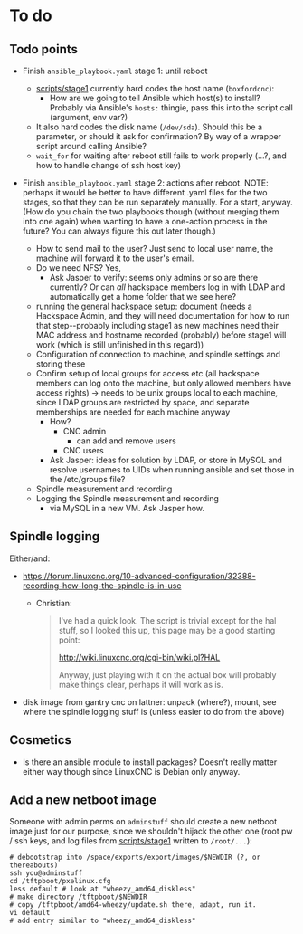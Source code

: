 # To do

## Todo points

* Finish `ansible_playbook.yaml` stage 1: until reboot 

    * [scripts/stage1](scripts/stage1) currently hard codes the host name (`boxfordcnc`):
        * How are we going to tell Ansible which host(s) to install? Probably via Ansible's `hosts:` thingie, pass this into the script call (argument, env var?)
    * It also hard codes the disk name (`/dev/sda`). Should this be a parameter, or should it ask for confirmation? By way of a wrapper script around calling Ansible?
    * `wait_for` for waiting after reboot still fails to work properly (...?, and how to handle change of ssh host key)

* Finish `ansible_playbook.yaml` stage 2: actions after reboot. NOTE: perhaps it would be better to have different .yaml files for the two stages, so that they can be run separately manually. For a start, anyway. (How do you chain the two playbooks though (without merging them into one again) when wanting to have a one-action process in the future? You can always figure this out later though.)

    * How to send mail to the user? Just send to local user name, the machine will forward it to the user's email.
    * Do we need NFS? Yes,
        * Ask Jasper to verify: seems only admins or so are there currently? Or can *all* hackspace members log in with LDAP and automatically get a home folder that we see here?
    * running the general hackspace setup: document (needs a Hackspace Admin, and they will need documentation for how to run that step--probably including stage1 as new machines need their MAC address and hostname recorded (probably) before stage1 will work (which is still unfinished in this regard))
    * Configuration of connection to machine, and spindle settings and storing these 
    * Confirm setup of local groups for access etc (all hackspace members can log onto the machine, but only allowed members have access rights) -> needs to be unix groups local to each machine, since LDAP groups are restricted by space, and separate memberships are needed for each machine anyway
        * How?
            * CNC admin
                * can add and remove users 
            * CNC users
        * Ask Jasper: ideas for solution by LDAP, or store in MySQL and resolve usernames to UIDs when running ansible and set those in the /etc/groups file?
    * Spindle measurement and recording
    * Logging the Spindle measurement and recording
        * via MySQL in a new VM. Ask Jasper how.

## Spindle logging

Either/and:

* https://forum.linuxcnc.org/10-advanced-configuration/32388-recording-how-long-the-spindle-is-in-use
    * Christian:
    
        > I've had a quick look. The script is trivial except for the
        > hal stuff, so I looked this up, this page may be a good
        > starting point:
        > 
        > http://wiki.linuxcnc.org/cgi-bin/wiki.pl?HAL
        >
        > Anyway, just playing with it on the actual box will probably make things clear, perhaps it will work as is.

* disk image from gantry cnc on lattner:  unpack (where?), mount, see where the spindle logging stuff is (unless easier to do from the above)


## Cosmetics

* Is there an ansible module to install packages? Doesn't really matter either way though since LinuxCNC is Debian only anyway.


## Add a new netboot image

Someone with admin perms on `adminstuff` should create a new netboot image just for our purpose, since we shouldn't hijack the other one (root pw / ssh keys, and log files from [scripts/stage1](scripts/stage1) written to `/root/...`):

    # debootstrap into /space/exports/export/images/$NEWDIR (?, or thereabouts)
    ssh you@adminstuff
    cd /tftpboot/pxelinux.cfg
    less default # look at "wheezy_amd64_diskless"
    # make directory /tftpboot/$NEWDIR
    # copy /tftpboot/amd64-wheezy/update.sh there, adapt, run it.
    vi default
    # add entry similar to "wheezy_amd64_diskless"
    
